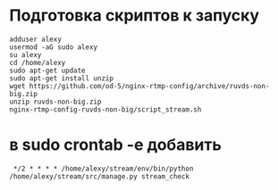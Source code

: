 # Подготовка скриптов к запуску
```
adduser alexy
usermod -aG sudo alexy
su alexy
cd /home/alexy
sudo apt-get update
sudo apt-get install unzip
wget https://github.com/od-5/nginx-rtmp-config/archive/ruvds-non-big.zip
unzip ruvds-non-big.zip
nginx-rtmp-config-ruvds-non-big/script_stream.sh

```
# в sudo crontab -e добавить
```
 */2 * * * * /home/alexy/stream/env/bin/python /home/alexy/stream/src/manage.py stream_check
```
